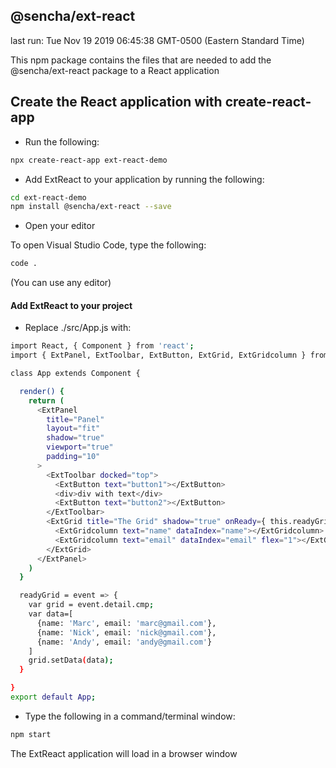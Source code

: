## @sencha/ext-react

last run: Tue Nov 19 2019 06:45:38 GMT-0500 (Eastern Standard Time)

This npm package contains the files that are needed to add the @sencha/ext-react package to a React application

## Create the React application with create-react-app

- Run the following:

```sh
npx create-react-app ext-react-demo
```

- Add ExtReact to your application by running the following:

```sh
cd ext-react-demo
npm install @sencha/ext-react --save
```

- Open your editor

To open Visual Studio Code, type the following:

```sh
code .
```

(You can use any editor)

#### Add ExtReact to your project

- Replace ./src/App.js with:

```sh
import React, { Component } from 'react';
import { ExtPanel, ExtToolbar, ExtButton, ExtGrid, ExtGridcolumn } from "@sencha/ext-react";

class App extends Component {

  render() {
    return (
      <ExtPanel
        title="Panel"
        layout="fit"
        shadow="true"
        viewport="true"
        padding="10"
      >
        <ExtToolbar docked="top">
          <ExtButton text="button1"></ExtButton>
          <div>div with text</div>
          <ExtButton text="button2"></ExtButton>
        </ExtToolbar>
        <ExtGrid title="The Grid" shadow="true" onReady={ this.readyGrid }>
          <ExtGridcolumn text="name" dataIndex="name"></ExtGridcolumn>
          <ExtGridcolumn text="email" dataIndex="email" flex="1"></ExtGridcolumn>
        </ExtGrid>
      </ExtPanel>
    )
  }

  readyGrid = event => {
    var grid = event.detail.cmp;
    var data=[
      {name: 'Marc', email: 'marc@gmail.com'},
      {name: 'Nick', email: 'nick@gmail.com'},
      {name: 'Andy', email: 'andy@gmail.com'}
    ]
    grid.setData(data);
  }

}
export default App;

```

- Type the following in a command/terminal window:

```sh
npm start
```

The ExtReact application will load in a browser window